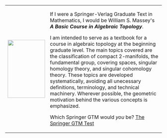 
<table><tr><td><img src="https://math.jhu.edu/~savitt/GTM/massey.jpg" width=120 height=187 alt=""></td><td><p>If I were a Springer-Verlag Graduate Text in Mathematics, I would be William S. Massey's <b><i>A Basic Course in Algebraic Topology</i></b>.</p><p> I am intended to serve as a textbook for a course in algebraic topology at the beginning graduate level. The main topics covered are the classification of compact 2-manifolds, the fundamental group, covering spaces, singular homology theory, and singular cohomology theory. These topics are developed systematically, avoiding all unecessary definitions, terminology, and technical machinery. Wherever possible, the geometric motivation behind the various concepts is emphasized. </p><p>Which Springer GTM would <i>you</i> be?  <a href="https://math.jhu.edu/~savitt/GTM.html">The Springer GTM Test</a></p></td></tr></table>
